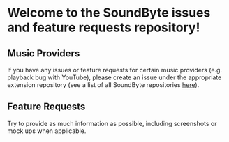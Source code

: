 # Welcome to the SoundByte issues and feature requests repository!

## Music Providers
If you have any issues or feature requests for certain music providers (e.g. playback bug with YouTube), please create an issue under the appropriate extension repository (see a list of all SoundByte repositories [here](https://github.com/SoundByteOSS)).

## Feature Requests
Try to provide as much information as possible, including screenshots or mock ups when applicable.
